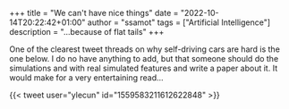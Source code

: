 +++
title = "We can't have nice things"
date = "2022-10-14T20:22:42+01:00"
author = "ssamot"
tags = ["Artificial Intelligence"]
description = "...because of flat tails"
+++


One of the clearest tweet threads on why self-driving cars are hard is the one below. I do no have anything to add, but that someone should do the simulations and with real simulated features and write a paper about it. It would make for a very entertaining read... 



{{< tweet user="ylecun" id="1559583211612622848" >}}
